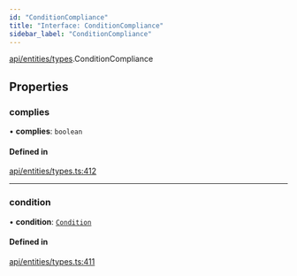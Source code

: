 ```yaml
---
id: "ConditionCompliance"
title: "Interface: ConditionCompliance"
sidebar_label: "ConditionCompliance"
---
```


[api/entities/types](../../../../../modules/API/Entities/Types/Types.md).ConditionCompliance

## Properties

### complies

• **complies**: `boolean`

#### Defined in

[api/entities/types.ts:412](https://github.com/PolymeshAssociation/polymesh-sdk/blob/8a9158669/src/api/entities/types.ts#L412)

___

### condition

• **condition**: [`Condition`](../../../../../modules/API/Entities/Types/Types.md#condition)

#### Defined in

[api/entities/types.ts:411](https://github.com/PolymeshAssociation/polymesh-sdk/blob/8a9158669/src/api/entities/types.ts#L411)
